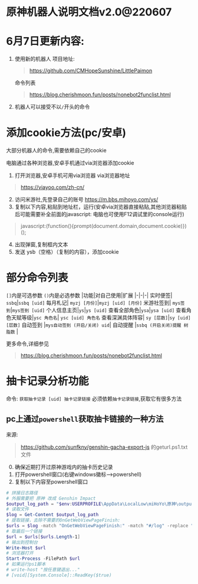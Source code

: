 # 原神机器人说明文档v2.0@220607
# 6月7日更新内容:
1. 使用新的机器人
项目地址:
    > https://github.com/CMHopeSunshine/LittlePaimon

    命令列表
    > https://blog.cherishmoon.fun/posts/nonebot2funclist.html

2. 机器人可以接受不以`/`开头的命令

# 添加cookie方法(pc/安卓)
大部分机器人的命令,需要依赖自己的cookie

电脑通过各种浏览器,安卓手机通过via浏览器添加cookie
1. 打开浏览器,安卓手机可用via浏览器
   via浏览器地址 
>https://viayoo.com/zh-cn/
2. 访问米游社,先登录自己的账号
https://m.bbs.mihoyo.com/ys/
3. 复制以下内容,粘贴到地址栏，运行(安卓via浏览器直接粘贴,其他浏览器粘贴后可能需要补全前面的javascript: 电脑也可使用F12调试里的console运行)
> javascript:(function(){prompt(document.domain,document.cookie)})();
4. 出现弹窗,复制框内文本
5. 发送 ysb（空格）（复制的内容），添加cookie

# 部分命令列表

`[]`内是可选参数  `()`内是必选参数
|功能|对自己使用|扩展
|-|-|-|
实时便签| `ssbq`|`ssbq [uid]`
每月札记| `myzj [月份]`|`myzj [uid] [月份]`
米游社签到| `mys签到`|`mys签到 [uid]`
个人信息主页|`ys`|`ys [uid]`
查看全部角色|`ysa`|`ysa [uid]`
查看角色天赋等级|`ysc 角色名`| `ysc [uid] 角色名`
查看深渊具体阵容| `sy [层数]`|`sy [uid] [层数]`
自动签到 |`mys自动签到 (开启/关闭) uid`|
自动提醒 |`ssbq (开启关闭)提醒 树脂数` |

更多命令,详细参见
> https://blog.cherishmoon.fun/posts/nonebot2funclist.html

# 抽卡记录分析功能
命令: `获取抽卡记录 [uid] 抽卡记录链接`
必须依赖`抽卡记录链接`,获取它有很多方法
## pc上通过`powershell`获取抽卡链接的一种方法
来源:
>https://github.com/sunfkny/genshin-gacha-export-js
的geturl.ps1.txt文件

0. 确保近期打开过原神游戏内的抽卡历史记录
1. 打开powershell窗口(右键windows徽标-->powershell)
2. 复制以下内容至powershell窗口
``` powershell
# 拼接日志路径
# 外服需要把 原神 改成 Genshin Impact
$output_log_path = "$env:USERPROFILE\AppData\LocalLow\miHoYo\原神\output_log.txt"
# 读取文件
$log = Get-Content $output_log_path
# 提取链接，去除不需要的OnGetWebViewPageFinish:
$urls = $log -match "OnGetWebViewPageFinish:" -match "#/log" -replace "OnGetWebViewPageFinish:",""
# 取最后一个链接
$url = $urls[$urls.Length-1]
# 输出到控制台
Write-Host $url
# 浏览器打开
Start-Process -FilePath $url
# 如果运行ps1脚本
# write-host "按任意键退出..."
# [void][System.Console]::ReadKey($true)
```
